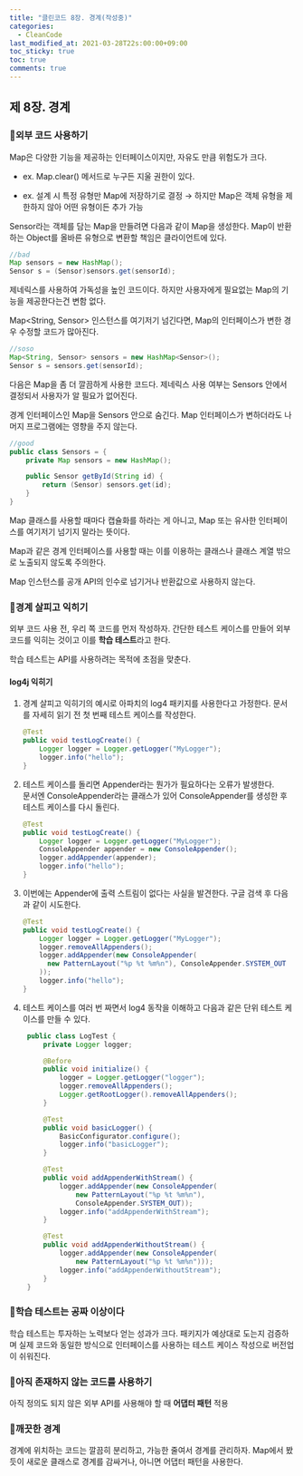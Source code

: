 ```yaml
---
title: "클린코드 8장. 경계(작성중)"
categories:
  - CleanCode
last_modified_at: 2021-03-28T22s:00:00+09:00
toc_sticky: true
toc: true
comments: true
---
```

## 제 8장. 경계

### 📌외부 코드 사용하기

Map은 다양한 기능을 제공하는 인터페이스이지만, 자유도 만큼 위험도가 크다.

- ex. Map.clear() 메서드로 누구든 지울 권한이 있다.

- ex. 설계 시 특정 유형만 Map에 저장하기로 결정 → 하지만 Map은 객체 유형을 제한하지 않아 어떤 유형이든 추가 가능


Sensor라는 객체를 담는 Map을 만들려면 다음과 같이 Map을 생성한다. Map이 반환하는 Object를 올바른 유형으로 변환할 책임은 클라이언트에 있다.

```java
//bad
Map sensors = new HashMap();
Sensor s = (Sensor)sensors.get(sensorId);
```



제네릭스를 사용하여 가독성을 높인 코드이다. 하지만 사용자에게 필요없는 Map의 기능을 제공한다는건 변함 없다.

Map<String, Sensor> 인스턴스를 여기저기 넘긴다면, Map의 인터페이스가 변한 경우 수정할 코드가 많아진다.

```java
//soso
Map<String, Sensor> sensors = new HashMap<Sensor>();
Sensor s = sensors.get(sensorId);
```



다음은 Map을 좀 더 깔끔하게 사용한 코드다. 제네릭스 사용 여부는 Sensors 안에서 결정되서 사용자가 알 필요가 없어진다.

경계 인터페이스인 Map을 Sensors 안으로 숨긴다.  Map 인터페이스가 변하더라도 나머지 프로그램에는 영향을 주지 않는다.

```java
//good
public class Sensors = {
    private Map sensors = new HashMap();

    public Sensor getById(String id) {
        return (Sensor) sensors.get(id);
    }
}
```


Map 클래스를 사용할 때마다 캡슐화를 하라는 게 아니고,  Map 또는 유사한 인터페이스를 여기저기 넘기지 말라는 뜻이다.

Map과 같은 경계 인터페이스를 사용할 때는 이를 이용하는 클래스나 클래스 계열 밖으로 노출되지 않도록 주의한다.

Map 인스턴스를 공개 API의 인수로 넘기거나 반환값으로 사용하지 않는다.



### 📌경계 살피고 익히기

외부 코드 사용 전, 우리 쪽 코드를 먼저 작성하자.  간단한 테스트 케이스를 만들어 외부 코드를 익히는 것이고 이를 **학습 테스트**라고 한다.

학습 테스트는 API를 사용하려는 목적에 초점을 맞춘다.

#### log4j 익히기

1. 경계 살피고 익히기의 예시로 아파치의 log4 패키지를 사용한다고 가정한다. 문서를 자세히 읽기 전 첫 번째 테스트 케이스를 작성한다.

   ```java
   @Test
   public void testLogCreate() {
       Logger logger = Logger.getLogger("MyLogger");
       logger.info("hello");
   }
   ```



2. 테스트 케이스를 돌리면 Appender라는 뭔가가 필요하다는 오류가 발생한다.  
   문서엔 ConsoleAppender라는 클래스가 있어 ConsoleAppender를 생성한 후 테스트 케이스를 다시 돌린다.

   ```java
   @Test
   public void testLogCreate() {
       Logger logger = Logger.getLogger("MyLogger");
       ConsoleAppender appender = new ConsoleAppender();
       logger.addAppender(appender);
       logger.info("hello");
   }
   ```



3. 이번에는 Appender에 출력 스트림이 없다는 사실을 발견한다. 구글 검색 후 다음과 같이 시도한다.

   ```java
   @Test
   public void testLogCreate() {
       Logger logger = Logger.getLogger("MyLogger");
       logger.removeAllAppenders();
       logger.addAppender(new ConsoleAppender(
         new PatternLayout("%p %t %m%n"), ConsoleAppender.SYSTEM_OUT
       ));
       logger.info("hello");
   }
   ```



4. 테스트 케이스를 여러 번 짜면서 log4 동작을 이해하고 다음과 같은 단위 테스트 케이스를 만들 수 있다.

   ```java
    public class LogTest {
        private Logger logger;

        @Before
        public void initialize() {
            logger = Logger.getLogger("logger");
            logger.removeAllAppenders();
            Logger.getRootLogger().removeAllAppenders();
        }

        @Test
        public void basicLogger() {
            BasicConfigurator.configure();
            logger.info("basicLogger");
        }

        @Test
        public void addAppenderWithStream() {
            logger.addAppender(new ConsoleAppender(
                new PatternLayout("%p %t %m%n"),
                ConsoleAppender.SYSTEM_OUT));
            logger.info("addAppenderWithStream");
        }

        @Test
        public void addAppenderWithoutStream() {
            logger.addAppender(new ConsoleAppender(
                new PatternLayout("%p %t %m%n")));
            logger.info("addAppenderWithoutStream");
        }
    }
   ```





### 📌학습 테스트는 공짜 이상이다

학습 테스트는 투자하는 노력보다 얻는 성과가 크다. 패키지가 예상대로 도는지 검증하며 실제 코드와 동일한 방식으로 인터페이스를 사용하는 테스트 케이스 작성으로 버전업이 쉬워진다.

### 📌아직 존재하지 않는 코드를 사용하기

아직 정의도 되지 않은 외부 API를 사용해야 할 때 **어댑터 패턴** 적용



### 📌깨끗한 경계

경계에 위치하는 코드는 깔끔히 분리하고, 가능한 줄여서 경계를 관리하자. Map에서 봤듯이 새로운 클래스로 경계를 감싸거나, 아니면 어댑터 패턴을 사용한다. 



